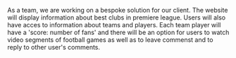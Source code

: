 As a team, we are working on a bespoke solution for our client. The website will display information about best clubs in premiere league. Users will also have acces to information about teams and players. Each team player will have a 'score: number of fans' and there will be an option for users to watch video segments of football games
as well as to leave commenst and to reply to other user's comments.
